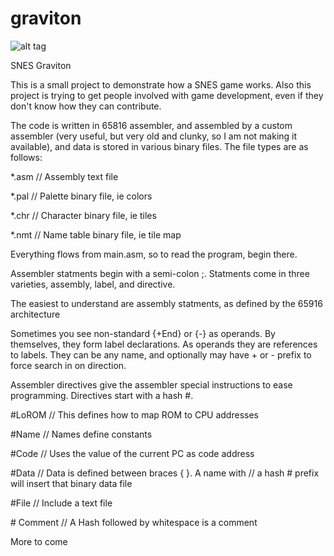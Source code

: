 # graviton
![alt tag](https://raw.githubusercontent.com/gewballs/graviton/master/pictures/graviton_shitty_spike.jpg)


SNES Graviton

This is a small project to demonstrate how a SNES game works.
Also this project is trying to get people involved with game
development, even if they don't know how they can contribute.

The code is written in 65816 assembler, and assembled by a
custom assembler (very useful, but very old and clunky, so I
am not making it available), and data is stored in various
binary files.  The file types are as follows:

*.asm // Assembly text file

*.pal // Palette    binary file, ie colors

*.chr // Character  binary file, ie tiles

*.nmt // Name table binary file, ie tile map

Everything flows from main.asm, so to read the program, begin
there.

Assembler statments begin with a semi-colon ;.  Statments come
in three varieties, assembly, label, and directive.

The easiest to understand are assembly statments, as defined
by the 65916 architecture

Sometimes you see non-standard {+End} or {-} as operands.  By
themselves, they form label declarations. As operands they are
references to labels.  They can be any name, and optionally
may have + or - prefix to force search in on direction.

Assembler directives give the assembler special instructions
to ease programming.  Directives start with a hash #.

\#LoROM    // This defines how to map ROM to CPU addresses

\#Name     // Names define constants

\#Code     // Uses the value of the current PC as code address

\#Data     // Data is defined between braces { }.  A name with
          // a hash # prefix will insert that binary data file
          
\#File     // Include a text file

\# Comment // A Hash followed by whitespace is a comment

More to come
